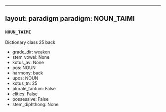 
---
layout: paradigm
paradigm: NOUN_TAIMI
---
### ` NOUN_TAIMI `

Dictionary class 25 back
* grade_dir: weaken
* stem_vowel: None
* kotus_av: None
* pos: NOUN
* harmony: back
* upos: NOUN
* kotus_tn: 25
* plurale_tantum: False
* clitics: False
* possessive: False
* stem_diphthong: None
